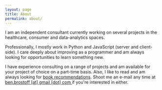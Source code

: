 ```yaml
---
layout: page
title: About
permalink: about/
---
```

I am an independent consultant currently working on several projects in the healthcare, consumer and data-analytics spaces.

Professionally, I mostly work in Python and JavaScript (server and client-side). I care deeply about improving as a programmer and am always looking for opportunities to learn something new.

I have experience consulting on a range of projects and am available for your project of choice on a part-time basis. Also, I like to read and am always looking for [book recommendations](/books). Shoot me an e-mail any time at <a href="mailto:ben.brostoff@gmail.com"> ben.brostoff [at] gmail [dot] com </a> if you're interested in either.
